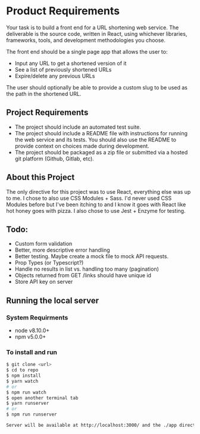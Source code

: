 # Product Requirements

Your task is to build a front end for a URL shortening web service. The deliverable is the source code, written in React, using whichever libraries, frameworks, tools, and development methodologies you choose.

The front end should be a single page app that allows the user to:

- Input any URL to get a shortened version of it
- See a list of previously shortened URLs
- Expire/delete any previous URLs

The user should optionally be able to provide a custom slug to be used as the path in the shortened URL.

## Project Requirements

* The project should include an automated test suite.
* The project should include a README file with instructions for running the web service and its tests. You should also use the README to provide context on choices made during development.
* The project should be packaged as a zip file or submitted via a hosted git platform (Github, Gitlab, etc).

## About this Project

The only directive for this project was to use React, everything else was up to me. I chose to also use CSS Modules + Sass. I'd never used CSS Modules before but I've been itching to and I know it goes with React like hot honey goes with pizza. I also chose to use Jest + Enzyme for testing.

## Todo:

* Custom form validation 
* Better, more descriptive error handling
* Better testing. Maybe create a mock file to mock API requests.
* Prop Types (or Typescript?)
* Handle no results in list vs. handling too many (pagination)
* Objects returned from GET /links should have unique id
* Store API key on server

## Running the local server

### System Requirments

* node v8.10.0+
* npm v5.0.0+

### To install and run

```sh
$ git clone <url>
$ cd to repo
$ npm install
$ yarn watch
# or 
$ npm run watch
$ open another terminal tab
$ yarn runserver
# or
$ npm run runserver

Server will be available at http://localhost:3000/ and the ./app directory will be mounted to '/'.
```

